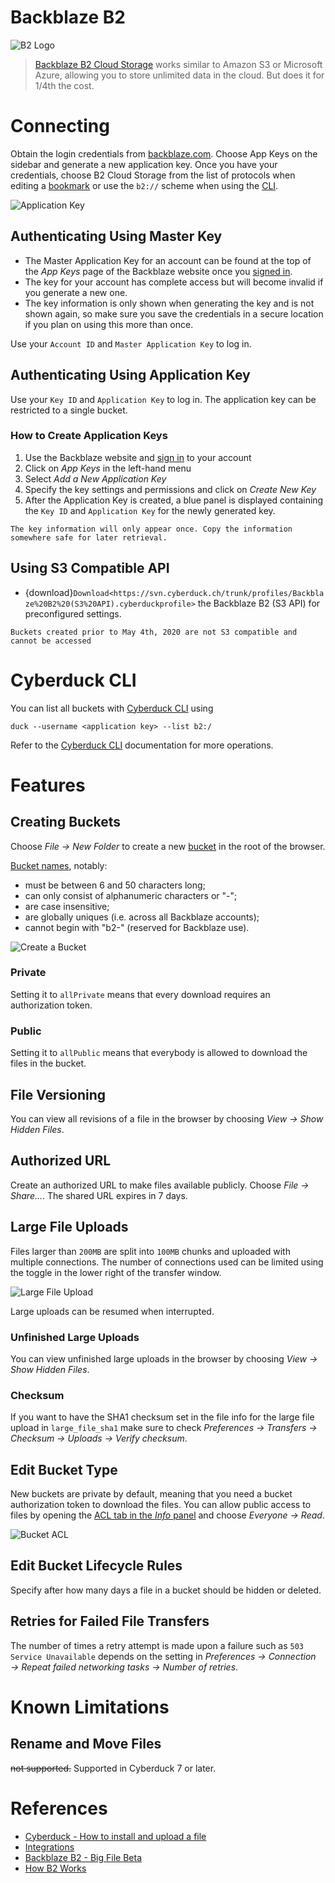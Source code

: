 Backblaze B2
===

![B2 Logo](_images/B2_icon_128x128.png)

> [Backblaze B2 Cloud Storage](https://www.backblaze.com/b2/cloud-storage.html) works similar to Amazon S3 or Microsoft Azure, allowing you to store unlimited data in the cloud. But does it for 1/4th the cost.

# Connecting

Obtain the login credentials from [backblaze.com](https://secure.backblaze.com/). Choose App Keys on the sidebar and generate a new application key. Once you have your credentials, choose B2 Cloud Storage from the list of protocols when editing a [bookmark](../Cyberduck/Bookmarks) or use the `b2://` scheme when using the [CLI](../CLI/index).

![Application Key](_images/B2_application_key_LI.jpg)

## Authenticating Using Master Key

- The Master Application Key for an account can be found at the top of the *App Keys* page of the Backblaze website once you [signed in](https://secure.backblaze.com/user_signin.htm?netid=1624013329972).
- The key for your account has complete access but will become invalid if you generate a new one.
- The key information is only shown when generating the key and is not shown again, so make sure you save the credentials in a secure location if you plan on using this more than once.

Use your `Account ID` and `Master Application Key` to log in.

## Authenticating Using Application Key

Use your `Key ID` and `Application Key` to log in. The application key can be restricted to a single bucket.

### How to Create Application Keys

1. Use the Backblaze website and [sign in](https://secure.backblaze.com/user_signin.htm?netid=1624013329972) to your account
2. Click on *App Keys* in the left-hand menu
3. Select *Add a New Application Key*
4. Specify the key settings and permissions and click on *Create New Key*
5. After the Application Key is created, a blue panel is displayed containing the `Key ID` and `Application Key` for the newly generated key.

```{important}
The key information will only appear once. Copy the information somewhere safe for later retrieval.
```

## Using S3 Compatible API

- {download}`Download<https://svn.cyberduck.ch/trunk/profiles/Backblaze%20B2%20(S3%20API).cyberduckprofile>` the Backblaze B2 (S3 API) for preconfigured settings.

```{Attention}
Buckets created prior to May 4th, 2020 are not S3 compatible and cannot be accessed
```

# Cyberduck CLI

You can list all buckets with [Cyberduck CLI](https://duck.sh/) using

	duck --username <application key> --list b2:/

Refer to the [Cyberduck CLI](../CLI/index) documentation for more operations.

# Features

## Creating Buckets

Choose *File → New Folder* to create a new [bucket](https://www.backblaze.com/b2/docs/buckets.html) in the root of the browser.

[Bucket names](https://help.backblaze.com/hc/en-us/articles/217666908-What-you-need-to-know-about-B2-Bucket-names), notably:

- must be between 6 and 50 characters long;
- can only consist of alphanumeric characters or "-";
- are case insensitive;
- are globally uniques (i.e. across all Backblaze accounts);
- cannot begin with "b2-" (reserved for Backblaze use).

![Create a Bucket](_images/B2_Bucket_Type.png)

### Private

Setting it to `allPrivate` means that every download requires an authorization token.

### Public

Setting it to `allPublic` means that everybody is allowed to download the files in the bucket.

## File Versioning

You can view all revisions of a file in the browser by choosing *View → Show Hidden Files*.

## Authorized URL
Create an authorized URL to make files available publicly. Choose *File → Share…*. The shared URL expires in 7 days.

## Large File Uploads

Files larger than `200MB` are split into `100MB` chunks and uploaded with multiple connections. The number of connections used can be limited using the toggle in the lower right of the transfer window.

![Large File Upload](_images/B2_Large_File_Upload.png)

Large uploads can be resumed when interrupted.

### Unfinished Large Uploads

You can view unfinished large uploads in the browser by choosing *View → Show Hidden Files*.

### Checksum

If you want to have the SHA1 checksum set in the file info for the large file upload in `large_file_sha1` make sure to check *Preferences → Transfers → Checksum → Uploads → Verify checksum*.

## Edit Bucket Type

New buckets are private by default, meaning that you need a bucket authorization token to download the files. You can allow public access to files by opening the [ACL tab in the *Info* panel](../Cyberduck/Info#access-control-list-acl) and choose *Everyone → Read*.

![Bucket ACL](_images/B2_Bucket_ACL.png)

## Edit Bucket Lifecycle Rules

Specify after how many days a file in a bucket should be hidden or deleted.

## Retries for Failed File Transfers

The number of times a retry attempt is made upon a failure such as `503 Service Unavailable` depends on the setting in *Preferences → Connection → Repeat failed networking tasks → Number of retries*.

# Known Limitations

## Rename and Move Files
<del>not supported.</del> Supported in Cyberduck 7 or later.

# References

- [Cyberduck - How to install and upload a file](https://help.backblaze.com/hc/en-us/articles/217994508)
- [Integrations](https://www.backblaze.com/b2/docs/integrations.html)
- [Backblaze B2 - Big File Beta](https://www.backblaze.com/blog/b2-big-data-big-files/)
- [How B2 Works](https://www.backblaze.com/b2/cloud-storage.html)